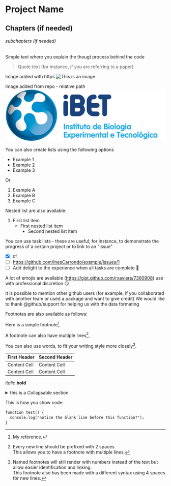
# Project Name
## Chapters (if needed)
###### subchapters (if needed)
Simple text where you explain the thougt process behind the code
> Quote text (for instance, if you are referring to a paper)


Image added with https
![This is an image](https://www.ibet.pt/wp-content/uploads/2020/07/iBET_Full-name-PNG.png)

Image added from repo - relative path
![This is an image](/ibetlogo.png)


You can also create lists using the following options

- Example 1
- Example 2
- Example 3

Or 

1. Example A
2. Example B
3. Example C

Nested list are also available:

1. First list item
   - First nested list item
     - Second nested list item

You can use task lists - these are useful, for instance, to demonstrate the progress of a certain project or to link to an "issue"

- [x] #1
- [ ] https://github.com/InesCarrondo/example/issues/1
- [ ] Add delight to the experience when all tasks are complete :tada:

A lot of emojis are available (https://gist.github.com/rxaviers/7360908) use with professional discretion :smirk:

It is possible to mention other github users (for example, if you collaborated with another team or used a package and want to give credit) 
We would like to thank @github/support for helping us with the data formating  

Footnotes are also available as follows: 


Here is a simple footnote[^1].

A footnote can also have multiple lines[^2].  

You can also use words, to fit your writing style more closely[^note].

[^1]: My reference.
[^2]: Every new line should be prefixed with 2 spaces.  
  This allows you to have a footnote with multiple lines.
[^note]:
    Named footnotes will still render with numbers instead of the text but allow easier identification and linking.  
    This footnote also has been made with a different syntax using 4 spaces for new lines.
    
    
| First Header  | Second Header |
| ------------- | ------------- |
| Content Cell  | Content Cell  |
| Content Cell  | Content Cell  |

*italic*
**bold**

<details><summary>this is a Collapsable section</summary>
<p>

#### We can hide anything, even code!

    ```ruby
      puts "Hello World"
    ```

</p>
</details>


This is how you show code:
```
function test() {
  console.log("notice the blank line before this function?");
}
```
